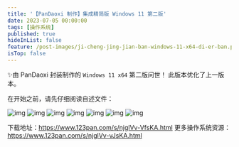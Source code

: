 ```yaml
---
title: '【PanDaoxi 制作】集成精简版 Windows 11 第二版'
date: 2023-07-05 00:00:00
tags: [操作系统]
published: true
hideInList: false
feature: /post-images/ji-cheng-jing-jian-ban-windows-11-x64-di-er-ban.png
isTop: false
---
```

✨由 $\text{PanDaoxi}$ 封装制作的 `Windows 11 x64` 第二版问世！
此版本优化了上一版本。

在开始之前，请先仔细阅读自述文件：

![img](https://daoxi365.github.io/tech-blog//post-images/win11_2_rm_pages_1.jpg)
![img](https://daoxi365.github.io/tech-blog//post-images/win11_2_rm_pages_2.jpg)
![img](https://daoxi365.github.io/tech-blog//post-images/win11_2_rm_pages_3.jpg)
![img](https://daoxi365.github.io/tech-blog//post-images/win11_2_rm_pages_4.jpg)
![img](https://daoxi365.github.io/tech-blog//post-images/win11_2_rm_pages_5.jpg)
![img](https://daoxi365.github.io/tech-blog//post-images/win11_2_rm_pages_6.jpg)
![img](https://daoxi365.github.io/tech-blog//post-images/win11_2_rm_pages_7.jpg)

下载地址：<https://www.123pan.com/s/njglVv-VfsKA.html>
更多操作系统资源：<https://www.123pan.com/s/njglVv-vJsKA.html>
